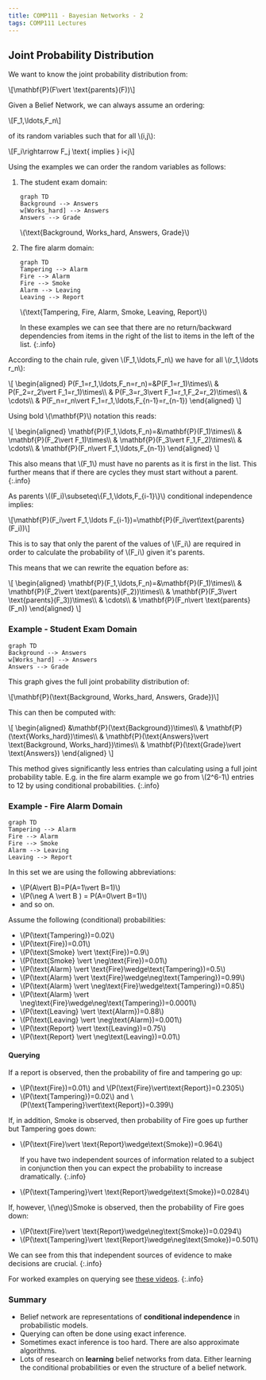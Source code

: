 ```yaml
---
title: COMP111 - Bayesian Networks - 2
tags: COMP111 Lectures
---
```

## Joint Probability Distribution
We want to know the joint probability distribution from: 

&#92;[\mathbf{P}(F\vert \text{parents}(F))&#92;]

Given a Belief Network, we can always assume an ordering:

&#92;[F_1,\ldots,F_n&#92;]

of its random variables such that for all &#92;(i,j&#92;):

&#92;[F_i\rightarrow F_j \text{ implies } i<j&#92;]

Using the examples we can order the random variables as follows:

1. The student exam domain:
    
    ```mermaid
    graph TD
    Background --> Answers
    w[Works_hard] --> Answers
    Answers --> Grade
    ```

    &#92;(\text{Background, Works\_hard, Answers, Grade}&#92;)
1. The fire alarm domain:

    ```mermaid
    graph TD
    Tampering --> Alarm
    Fire --> Alarm
    Fire --> Smoke
    Alarm --> Leaving
    Leaving --> Report
    ```

    &#92;(\text{Tampering, Fire, Alarm, Smoke, Leaving, Report}&#92;)
    
    In these examples we can see that there are no return/backward dependencies from items in the right of the list to items in the left of the list.
    {:.info}
    
According to the chain rule, given &#92;(F_1,\ldots,F_n&#92;) we have for all &#92;(r_1,\ldots r_n&#92;):

&#92;[
\begin{aligned}
P(F_1=r_1,\ldots,F_n=r_n)=&P(F_1=r_1)\times&#92;&#92;
& P(F_2=r_2\vert F_1=r_1)\times&#92;&#92;
& P(F_3=r_3\vert F_1=r_1,F_2=r_2)\times&#92;&#92;
& \cdots&#92;&#92;
& P(F_n=r_n\vert F_1=r_1,\ldots,F_{n-1}=r_{n-1})
\end{aligned}
&#92;]

Using bold &#92;(\mathbf{P}&#92;) notation this reads:

&#92;[
\begin{aligned}
\mathbf{P}(F_1,\ldots,F_n)=&\mathbf{P}(F_1)\times&#92;&#92;
& \mathbf{P}(F_2\vert F_1)\times&#92;&#92;
& \mathbf{P}(F_3\vert F_1,F_2)\times&#92;&#92;
& \cdots&#92;&#92;
& \mathbf{P}(F_n\vert F_1,\ldots,F_{n-1})
\end{aligned}
&#92;]

This also means that &#92;(F_1&#92;) must have no parents as it is first in the list. This further means that if there are cycles they must start without a parent.
{:.info}

As parents &#92;((F_i)\subseteq&#92;{F_1,\ldots,F_{i-1}&#92;}&#92;) conditional independence implies:

&#92;[\mathbf{P}(F_i\vert F_1,\ldots F_{i-1})=\mathbf{P}(F_i\vert\text{parents}(F_i))&#92;]

This is to say that only the parent of the values of &#92;(F_i&#92;) are required in order to calculate the probability of &#92;(F_i&#92;) given it's parents.

This means that we can rewrite the equation before as:

&#92;[
\begin{aligned}
\mathbf{P}(F_1,\ldots,F_n)=&\mathbf{P}(F_1)\times&#92;&#92;
& \mathbf{P}(F_2\vert \text{parents}(F_2))\times&#92;&#92;
& \mathbf{P}(F_3\vert \text{parents}(F_3))\times&#92;&#92;
& \cdots&#92;&#92;
& \mathbf{P}(F_n\vert \text{parents}(F_n))
\end{aligned}
&#92;]

### Example - Student Exam Domain

```mermaid
graph TD
Background --> Answers
w[Works_hard] --> Answers
Answers --> Grade
```

This graph gives the full joint probability distribution of:

&#92;[\mathbf{P}(\text{Background, Works\_hard, Answers, Grade})&#92;]

This can then be computed with:

&#92;[
\begin{aligned}
&\mathbf{P}(\text{Background})\times&#92;&#92;
& \mathbf{P}(\text{Works\_hard})\times&#92;&#92;
& \mathbf{P}(\text{Answers}\vert \text{Background, Works\_hard})\times&#92;&#92;
& \mathbf{P}(\text{Grade}\vert \text{Answers})
\end{aligned}
&#92;]

This method gives significantly less entries than calculating using a full joint probability table. E.g. in the fire alarm example we go from &#92;(2^6-1&#92;) entries to 12 by using conditional probabilities.
{:.info}

### Example - Fire Alarm Domain

```mermaid
graph TD
Tampering --> Alarm
Fire --> Alarm
Fire --> Smoke
Alarm --> Leaving
Leaving --> Report
```

In this set we are using the following abbreviations:

* &#92;(P(A\vert B)=P(A=1\vert B=1)&#92;)
* &#92;(P(\neg A \vert B ) = P(A=0\vert B=1)&#92;)
* and so on.

Assume the following (conditional) probabilities:

* &#92;(P(\text{Tampering})=0.02&#92;)
* &#92;(P(\text{Fire})=0.01&#92;)
* &#92;(P(\text{Smoke} \vert \text{Fire})=0.9&#92;)
* &#92;(P(\text{Smoke} \vert \neg\text{Fire})=0.01&#92;)
* &#92;(P(\text{Alarm} \vert \text{Fire}\wedge\text{Tampering})=0.5&#92;)
* &#92;(P(\text{Alarm} \vert \text{Fire}\wedge\neg\text{Tampering})=0.99&#92;)
* &#92;(P(\text{Alarm} \vert \neg\text{Fire}\wedge\text{Tampering})=0.85&#92;)
* &#92;(P(\text{Alarm} \vert \neg\text{Fire}\wedge\neg\text{Tampering})=0.0001&#92;)
* &#92;(P(\text{Leaving} \vert \text{Alarm})=0.88&#92;)
* &#92;(P(\text{Leaving} \vert \neg\text{Alarm})=0.001&#92;)
* &#92;(P(\text{Report} \vert \text{Leaving})=0.75&#92;)
* &#92;(P(\text{Report} \vert \neg\text{Leaving})=0.01&#92;)

#### Querying
If a report is observed, then the probability of fire and tampering go up:

* &#92;(P(\text{Fire})=0.01&#92;) and &#92;(P(\text{Fire}\vert\text{Report})=0.2305&#92;)
* &#92;(P(\text{Tampering})=0.02&#92;) and &#92;(P(\text{Tampering}\vert\text{Report})=0.399&#92;)

If, in addition, Smoke is observed, then probability of Fire goes up further but Tampering goes down:

* &#92;(P(\text{Fire}\vert \text{Report}\wedge\text{Smoke})=0.964&#92;)
    
    If you have two independent sources of information related to a subject in conjunction then you can expect the probability to increase dramatically.
    {:.info}
* &#92;(P(\text{Tampering}\vert \text{Report}\wedge\text{Smoke})=0.0284&#92;)

If, however, &#92;(\neg&#92;)Smoke is observed, then the probability of Fire goes down:

* &#92;(P(\text{Fire}\vert \text{Report}\wedge\neg\text{Smoke})=0.0294&#92;)
* &#92;(P(\text{Tampering}\vert \text{Report}\wedge\neg\text{Smoke})=0.501&#92;)

We can see from this that independent sources of evidence to make decisions are crucial.
{:.info}

For worked examples on querying see [these videos](https://liverpool.instructure.com/courses/17569/pages/additional-videos-on-querying-the-alarm-system-belief-network?module_item_id=317996).
{:.info}

### Summary
* Belief network are representations of **conditional independence** in probabilistic models.
* Querying can often be done using exact inference.
* Sometimes exact inference is too hard. There are also approximate algorithms.
* Lots of research on **learning** belief networks from data. Either learning the conditional probabilities or even the structure of a belief network.
